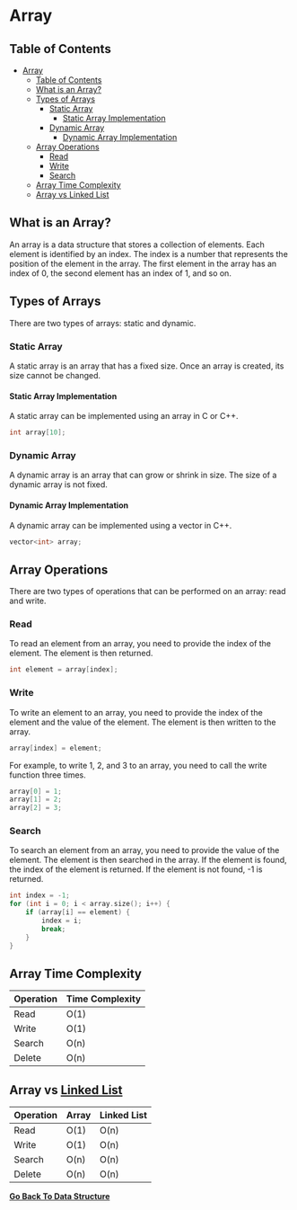 # Array

## Table of Contents

- [Array](#array)
  - [Table of Contents](#table-of-contents)
  - [What is an Array?](#what-is-an-array)
  - [Types of Arrays](#types-of-arrays)
    - [Static Array](#static-array)
      - [Static Array Implementation](#static-array-implementation)
    - [Dynamic Array](#dynamic-array)
      - [Dynamic Array Implementation](#dynamic-array-implementation)
  - [Array Operations](#array-operations)
    - [Read](#read)
    - [Write](#write)
    - [Search](#search)
  - [Array Time Complexity](#array-time-complexity)
  - [Array vs Linked List](#array-vs-linked-list)

## What is an Array?

An array is a data structure that stores a collection of elements. Each element is identified by an index. The index is a number that represents the position of the element in the array. The first element in the array has an index of 0, the second element has an index of 1, and so on.

## Types of Arrays

There are two types of arrays: static and dynamic.

### Static Array

A static array is an array that has a fixed size. Once an array is created, its size cannot be changed.

#### Static Array Implementation

A static array can be implemented using an array in C or C++.

```c
int array[10];
```

### Dynamic Array

A dynamic array is an array that can grow or shrink in size. The size of a dynamic array is not fixed.

#### Dynamic Array Implementation

A dynamic array can be implemented using a vector in C++.

```c++
vector<int> array;
```

## Array Operations

There are two types of operations that can be performed on an array: read and write.

### Read

To read an element from an array, you need to provide the index of the element. The element is then returned.

```c
int element = array[index];
```

### Write

To write an element to an array, you need to provide the index of the element and the value of the element. The element is then written to the array.

```c
array[index] = element;
```

For example, to write 1, 2, and 3 to an array, you need to call the write function three times.

```c
array[0] = 1;
array[1] = 2;
array[2] = 3;
```

### Search

To search an element from an array, you need to provide the value of the element. The element is then searched in the array. If the element is found, the index of the element is returned. If the element is not found, -1 is returned.

```c
int index = -1;
for (int i = 0; i < array.size(); i++) {
    if (array[i] == element) {
        index = i;
        break;
    }
}
```

## Array Time Complexity

| Operation | Time Complexity |
| --------- | --------------- |
| Read      | O(1)            |
| Write     | O(1)            |
| Search    | O(n)            |
| Delete    | O(n)            |

## Array vs [Linked List](Linked-List.md)

| Operation | Array | Linked List |
| --------- | ----- | ----------- |
| Read      | O(1)  | O(n)        |
| Write     | O(1)  | O(n)        |
| Search    | O(n)  | O(n)        |
| Delete    | O(n)  | O(n)        |

[**Go Back To Data Structure**](README.md)
